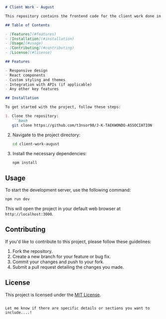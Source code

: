 ```markdown
# Client Work - August

This repository contains the frontend code for the client work done in August. The project is built with React and includes various components and features as per client requirements.

## Table of Contents

- [Features](#features)
- [Installation](#installation)
- [Usage](#usage)
- [Contributing](#contributing)
- [License](#license)

## Features

- Responsive design
- React components
- Custom styling and themes
- Integration with APIs (if applicable)
- Any other key features

## Installation

To get started with the project, follow these steps:

1. Clone the repository:
   ```bash
   git clone https://github.com/t3nsor98/J-K-TAEKWONDO-ASSOCIATION
   ```

2. Navigate to the project directory:
   ```bash
   cd client-work-august
   ```

3. Install the necessary dependencies:
   ```bash
   npm install
   ```

## Usage

To start the development server, use the following command:
```bash
npm run dev
```

This will open the project in your default web browser at `http://localhost:3000`.

## Contributing

If you'd like to contribute to this project, please follow these guidelines:

1. Fork the repository.
2. Create a new branch for your feature or bug fix.
3. Commit your changes and push to your fork.
4. Submit a pull request detailing the changes you made.

## License

This project is licensed under the [MIT License](LICENSE).

```

Let me know if there are specific details or sections you want to include....!
